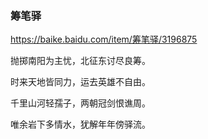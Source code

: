 ### 筹笔驿
https://baike.baidu.com/item/筹笔驿/3196875

抛掷南阳为主忧，北征东讨尽良筹。

时来天地皆同力，运去英雄不自由。

千里山河轻孺子，两朝冠剑恨谯周。

唯余岩下多情水，犹解年年傍驿流。
